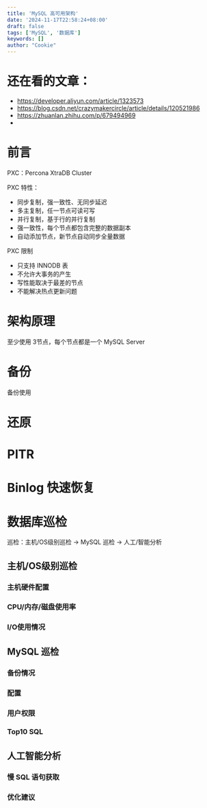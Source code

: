 ```yaml
---
title: 'MySQL 高可用架构'
date: '2024-11-17T22:58:24+08:00'
draft: false
tags: ['MySQL', '数据库']
keywords: []
author: "Cookie"
---
```


# 还在看的文章：
- https://developer.aliyun.com/article/1323573
- https://blog.csdn.net/crazymakercircle/article/details/120521986
- https://zhuanlan.zhihu.com/p/679494969
- 

# 前言
PXC：Percona XtraDB Cluster

PXC 特性：
- 同步复制，强一致性、无同步延迟
- 多主复制，任一节点可读可写
- 并行复制，基于行的并行复制
- 强一致性，每个节点都包含完整的数据副本
- 自动添加节点，新节点自动同步全量数据

PXC 限制
- 只支持 INNODB 表
- 不允许大事务的产生
- 写性能取决于最差的节点
- 不能解决热点更新问题


# 架构原理
至少使用 3节点，每个节点都是一个 MySQL Server

# 备份
备份使用

# 还原

# PITR

# Binlog 快速恢复

# 数据库巡检
巡检：主机/OS级别巡检 -> MySQL 巡检 -> 人工/智能分析
## 主机/OS级别巡检
### 主机硬件配置
### CPU/内存/磁盘使用率
### I/O使用情况

## MySQL 巡检
### 备份情况
### 配置
### 用户权限
### Top10 SQL

## 人工智能分析
### 慢 SQL 语句获取
### 优化建议
